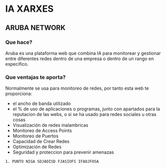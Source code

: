 # IA XARXES

[Línea invisible.]: # (Desenvolupar i publicar un manual col·laboratiu a GitHub sobre diverses eines i aplicacions d'intel·ligència artificial {IA} aplicades a l’administració de sistemes informàtics.)

[Línea invisible.]: # (Identifica quines IAs hi ha relacionades amb la informàtica, concretament ASIX.)

[Línea invisible.]: # (El manual ha de ser clar, estructurat i accessible, escrit en format Markdown per a la seva publicació com a lloc web dins de GitHub.)

## ARUBA NETWORK

### Que hace?

Aruba es una plataforma web que combina IA para monitorear y gestionar entre diferentes redes dentro de una empresa o dentro de un rango en especifico.

### Que ventajas te aporta?

Normalmente se usa para monitoreo de redes, por tanto esta web te proporciona:

- el ancho de banda utilizado
- el % de uso de aplicaciones o programas, junto con apartados para la reputacion de las webs, o si se ha usado para redes sociales u otras cosas
- Visualización de redes inalambricas
- Monitoreo de Access Points
- Monitoreo de Puertos
- Capacidad de Crear Redes
- Optimización de Redes
- Seguridad y proteccion para prevenir amenazas


                                        
`1. PUNTO
NIGA
SDJAOISD
FJASIOFS
IFAOJFOSA`

